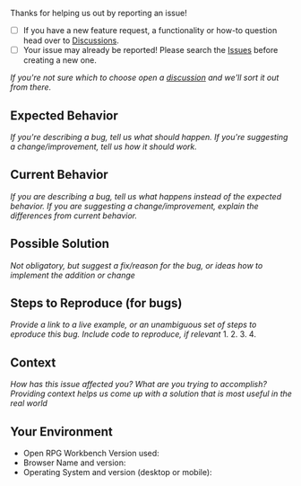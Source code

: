 Thanks for helping us out by reporting an issue!

- [ ] If you have a new feature request, a functionality or how-to question head over to [Discussions](../discussions).
- [ ] Your issue may already be reported! Please search the [Issues](../issues) before creating a new one.

_If you're not sure which to choose open a [discussion](../discussions) and we'll sort it out from there._

## Expected Behavior
_If you're describing a bug, tell us what should happen. If you're suggesting a change/improvement, tell us how it should work._

## Current Behavior
_If you are describing a bug, tell us what happens instead of the expected behavior._
_If you are suggesting a change/improvement, explain the differences from current behavior._

## Possible Solution
_Not obligatory, but suggest a fix/reason for the bug, or ideas how to implement the addition or change_

## Steps to Reproduce (for bugs)
_Provide a link to a live example, or an unambiguous set of steps to eproduce this bug. Include code to reproduce, if relevant_
1.
2.
3.
4.

## Context
_How has this issue affected you? What are you trying to accomplish?_
_Providing context helps us come up with a solution that is most useful in the real world_

## Your Environment

* Open RPG Workbench Version used:
* Browser Name and version:
* Operating System and version (desktop or mobile):
